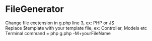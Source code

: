 # FileGenerator
Change file exetension in g.php line 3, ex: PHP or JS <br>
Replace $template with your template file, ex: Controller, Models etc <br>
Terminal command = php g.php -M+yourFileName <br>

